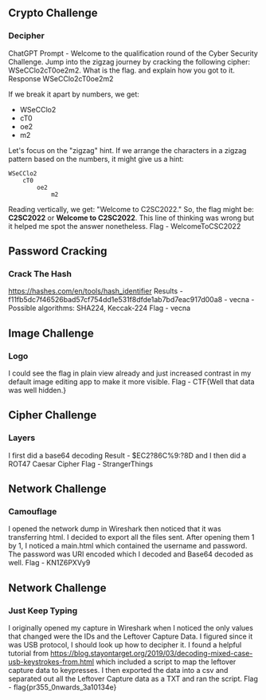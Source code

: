 ## Crypto Challenge
### Decipher
ChatGPT 
Prompt - Welcome to the qualification round of the Cyber Security Challenge. Jump into the zigzag journey by cracking the following cipher: WSeCClo2cT0oe2m2. What is the flag. and explain how you got to it.
Response
WSeCClo2cT0oe2m2

If we break it apart by numbers, we get:

- WSeCClo2
- cT0
- oe2
- m2

Let's focus on the "zigzag" hint. If we arrange the characters in a zigzag pattern based on the numbers, it might give us a hint:
```
WSeCClo2 
	cT0 
		oe2 
			m2
```
Reading vertically, we get: "Welcome to C2SC2022."
So, the flag might be: **C2SC2022** or **Welcome to C2SC2022**.
This line of thinking was wrong but it helped me spot the answer nonetheless.
Flag - WelcomeToCSC2022

## Password Cracking
### Crack The Hash
https://hashes.com/en/tools/hash_identifier
Results - f11fb5dc7f46526bad57cf754dd1e531f8dfde1ab7bd7eac917d00a8 - vecna - Possible algorithms: SHA224, Keccak-224
Flag - vecna

## Image Challenge
### Logo
I could see the flag in plain view already and just increased contrast in my default image editing app to make it more visible.
Flag - CTF{Well that data was well hidden.}

## Cipher Challenge
### Layers
I first did a base64 decoding
Result - $EC2?86C%9:?8D
and I then did a ROT47 Caesar Cipher
Flag - StrangerThings

## Network Challenge
### Camouflage
I opened the network dump in Wireshark then noticed that it was transferring html. I decided to export all the files sent.
After opening them 1 by 1, I noticed a main.html which contained the username and password. 
The password was URI encoded which I decoded and Base64 decoded as well.
Flag - KN1Z6PXVy9

## Network Challenge
### Just Keep Typing
I originally opened my capture in Wireshark when I noticed the only values that changed were the IDs and the Leftover Capture Data. I figured since it was USB protocol, I should look up how to decipher it. I found a helpful tutorial from https://blog.stayontarget.org/2019/03/decoding-mixed-case-usb-keystrokes-from.html which included a script to map the leftover capture data to keypresses. I then exported the data into a csv and separated out all the Leftover Capture data as a TXT and ran the script. 
Flag - flag{pr355_0nwards_3a10134e}

